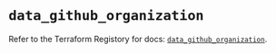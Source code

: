 # `data_github_organization`

Refer to the Terraform Registory for docs: [`data_github_organization`](https://registry.terraform.io/providers/integrations/github/5.39.0/docs/data-sources/organization).
